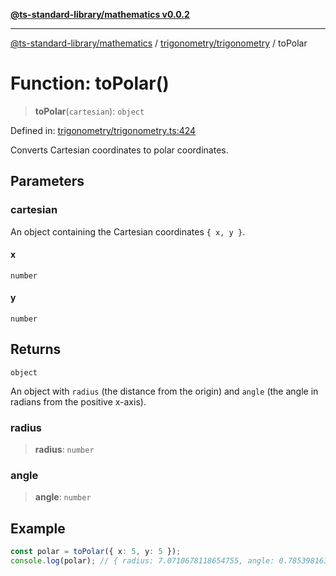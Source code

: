 [**@ts-standard-library/mathematics v0.0.2**](../../../README.md)

***

[@ts-standard-library/mathematics](../../../README.md) / [trigonometry/trigonometry](../README.md) / toPolar

# Function: toPolar()

> **toPolar**(`cartesian`): `object`

Defined in: [trigonometry/trigonometry.ts:424](https://github.com/gabaudette/ts-stdlib/blob/725aff52e6f28b9942b278b955914b3ace9f325c/packages/mathematics/src/trigonometry/trigonometry.ts#L424)

Converts Cartesian coordinates to polar coordinates.

## Parameters

### cartesian

An object containing the Cartesian coordinates `{ x, y }`.

#### x

`number`

#### y

`number`

## Returns

`object`

An object with `radius` (the distance from the origin) and `angle` (the angle in radians from the positive x-axis).

### radius

> **radius**: `number`

### angle

> **angle**: `number`

## Example

```typescript
const polar = toPolar({ x: 5, y: 5 });
console.log(polar); // { radius: 7.0710678118654755, angle: 0.7853981633974483 }
```
